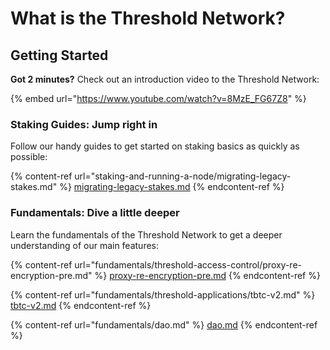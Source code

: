 # What is the Threshold Network?

## Getting Started

**Got 2 minutes?** Check out an introduction video to the Threshold Network:

{% embed url="https://www.youtube.com/watch?v=8MzE_FG67Z8" %}

### Staking Guides: Jump right in

Follow our handy guides to get started on staking basics as quickly as possible:

{% content-ref url="staking-and-running-a-node/migrating-legacy-stakes.md" %}
[migrating-legacy-stakes.md](staking-and-running-a-node/migrating-legacy-stakes.md)
{% endcontent-ref %}

### Fundamentals: Dive a little deeper

Learn the fundamentals of the Threshold Network to get a deeper understanding of our main features:

{% content-ref url="fundamentals/threshold-access-control/proxy-re-encryption-pre.md" %}
[proxy-re-encryption-pre.md](fundamentals/threshold-access-control/proxy-re-encryption-pre.md)
{% endcontent-ref %}

{% content-ref url="fundamentals/threshold-applications/tbtc-v2.md" %}
[tbtc-v2.md](fundamentals/threshold-applications/tbtc-v2.md)
{% endcontent-ref %}

{% content-ref url="fundamentals/dao.md" %}
[dao.md](fundamentals/dao.md)
{% endcontent-ref %}
